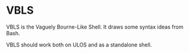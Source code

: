 # VBLS

VBLS is the Vaguely Bourne-Like Shell.  It draws some syntax ideas from Bash.

VBLS should work both on ULOS and as a standalone shell.
